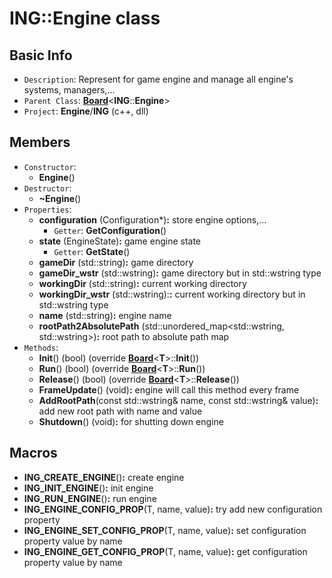 # ING::Engine class #  


## Basic Info ##
-  `Description`: Represent for game engine and manage all engine's systems, managers,...
-  `Parent Class`: [**Board**]()<**ING**::**Engine**>
-  `Project`: **Engine**/**ING**  (c++, dll)

## Members ##
-  `Constructor`:
	+  **Engine**()
-  `Destructor`:
	+  **~Engine**()
-  `Properties`:
	+  **configuration** (Configuration*)**:** store engine options,...
		*  `Getter`: **GetConfiguration**()
	+  **state** (EngineState)**:** game engine state
		*  `Getter`: **GetState**()
	+  **gameDir** (std::string)**:** game directory
	+  **gameDir_wstr** (std::wstring)**:** game directory but in std::wstring type
	+  **workingDir** (std::string)**:** current working directory
	+  **workingDir_wstr** (std::wstring):**:** current working directory but in std::wstring type
	+  **name** (std::string)**:** engine name
	+  **rootPath2AbsolutePath** (std::unordered_map<std::wstring,  std::wstring>)**:** root path to absolute path map
-  `Methods`:
	+  **Init**() (bool) (override [**Board**]()<**T**>::**Init**())
	+  **Run**() (bool) (override [**Board**]()<**T**>::**Run**())
	+  **Release**() (bool) (override [**Board**]()<**T**>::**Release**())
	+  **FrameUpdate**() (void)**:** engine will call this method every frame
	+  **AddRootPath**(const std::wstring& name, const std::wstring& value)**:** add new root path with name and value
	+  **Shutdown**() (void)**:** for shutting down engine
 
## Macros ##
+  **ING_CREATE_ENGINE**()**:** create engine
+  **ING_INIT_ENGINE**()**:** init engine
+  **ING_RUN_ENGINE**()**:** run engine
+  **ING_ENGINE_CONFIG_PROP**(T, name, value)**:** try add new configuration property
+  **ING_ENGINE_SET_CONFIG_PROP**(T, name, value)**:** set configuration property value by name
+  **ING_ENGINE_GET_CONFIG_PROP**(T, name, value)**:** get configuration property value by name